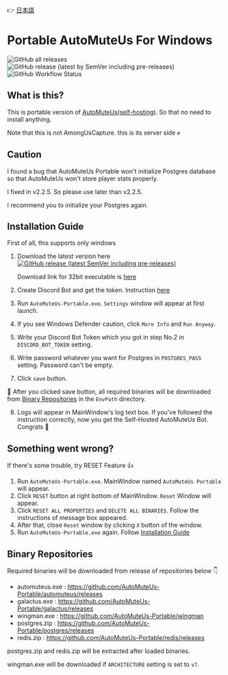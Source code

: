 👉 <a href="https://github.com/mtaku3/AutoMuteUs-Portable/blob/main/README_ja.md">日本語</a>

# Portable AutoMuteUs For Windows

![GitHub all releases](https://img.shields.io/github/downloads/mtaku3/AutoMuteUs-Portable/total?label=Total%20Downloads)
![GitHub release (latest by SemVer including pre-releases)](https://img.shields.io/github/downloads-pre/mtaku3/AutoMuteUs-Portable/latest/total?label=Latest%20Downloads&sort=semver)
![GitHub Workflow Status](https://img.shields.io/github/workflow/status/mtaku3/AutoMuteUs-Portable/releaser-v1)

## What is this?
This is portable version of [AutoMuteUs(self-hosting)](https://github.com/automuteus). So that no need to install anything.

Note that this is not AmongUsCapture. this is its server side ✊

## Caution
I found a bug that AutoMuteUs Portable won't initialize Postgres database so that AutoMuteUs won't store player stats properly.

I fixed in v2.2.5. So please use later than v2.2.5.

I recommend you to initialize your Postgres again.

## Installation Guide
First of all, this supports only windows

1.  Download the latest version here <a href="https://github.com/mtaku3/AutoMuteUs-Portable/releases/latest/download/AutoMuteUs-Portable-x64.exe"><img alt="GitHub release (latest SemVer including pre-releases)" src="https://img.shields.io/github/v/release/mtaku3/AutoMuteUs-Portable?color=blue&include_prereleases&label=download&sort=semver"></a>

    Download link for 32bit executable is [here](https://github.com/mtaku3/AutoMuteUs-Portable/releases/latest/download/AutoMuteUs-Portable-x86.exe)

2.  Create Discord Bot and get the token. Instruction [here](https://github.com/denverquane/automuteus/blob/master/BOT_README.md)
3.  Run `AutoMuteUs-Portable.exe`. `Settings` window will appear at first launch.
4.  If you see Windows Defender caution, click `More Info` and `Run Anyway`.
5.  Write your Discord Bot Token which you got in step No.2 in `DISCORD_BOT_TOKEN` setting.
6.  Write password whatever you want for Postgres in `POSTGRES_PASS` setting. Password can't be empty.
7.  Click `save` button.

🔔 After you clicked save button, all required binaries will be downloaded from <a href="#binary-repositories">Binary Repositories</a> in the `EnvPath` directory.

8.  Logs will appear in MainWindow's log text box. If you've followed the instruction correctly, now you get the Self-Hosted AutoMuteUs Bot. Congrats :partying_face:

## Something went wrong?
If there's some trouble, try RESET Feature 👍

1.  Run `AutoMuteUs-Portable.exe`. MainWindow named `AutoMuteUs Portable` will appear.
2.  Click `RESET` button at right bottom of MainWindow. `Reset` Window will appear.
3.  Click `RESET ALL PROPERTIES` and `DELETE ALL BINARIES`. Follow the instructions of message box appeared.
4.  After that, close `Reset` window by clicking `X` button of the window.
5.  Run `AutoMuteUs-Portable.exe` again. Follow <a href="#installation-guide">Installation Guide</a>

## Binary Repositories
Required binaries will be downloaded from release of repositories below 👇

- automuteus.exe : https://github.com/AutoMuteUs-Portable/automuteus/releases
- galactus.exe : https://github.com/AutoMuteUs-Portable/galactus/releases
- wingman.exe : https://github.com/AutoMuteUs-Portable/wingman
- postgres.zip : https://github.com/AutoMuteUs-Portable/postgres/releases
- redis.zip : https://github.com/AutoMuteUs-Portable/redis/releases

postgres.zip and redis.zip will be extracted after loaded binaries.

wingman.exe will be downloaded if `ARCHITECTURE` setting is set to `v7`.